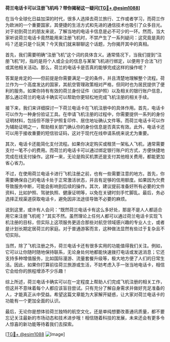 **荷兰电话卡可以注册飞机吗？带你揭秘这一疑问[[TG💪+ @esim1088](https://t.me/s/esim1088)]**

在当今全球化日益加深的时代，很多人选择去荷兰旅行、工作或者学习，而荷兰作为欧洲的一个重要国家，其便捷的生活方式和先进的通信技术也吸引了众多目光。对于初到荷兰的朋友来说，了解当地的电话卡信息是必不可少的一环。然而，当大家听说荷兰电话卡竟然能用来注册飞机时，不禁产生了一系列疑问：这究竟是真的吗？还是只是个玩笑？今天我们就来聊聊这个话题，为你揭开其中的真相。

首先，我们需要明确“注册飞机”这个词的具体含义。通常情况下，当我们提到“注册飞机”时，指的是将个人或企业的信息与某架飞机进行绑定，以便用于合法飞行或其他相关活动。那么，荷兰的电话卡是否真的能够完成这样的操作呢？

答案是肯定的——但前提是你需要满足一定的条件，并且清楚地理解整个流程。荷兰作为一个高度发达的国家，其航空管理政策相对严格，但同时也为居民提供了便利的服务。如果你持有有效的荷兰身份证件（如护照）以及相关的银行账户信息，那么通过荷兰的电话卡确实可以帮助你更轻松地完成飞机注册的相关手续。

接下来，我们来详细探讨一下荷兰电话卡在飞机注册中的具体作用。首先，电话卡可以作为一种身份验证工具。在申请飞机注册的过程中，你需要提供一系列的身份证明材料，包括但不限于护照复印件、居住地址确认文件等。而荷兰电话卡可以作为辅助证明之一，帮助相关部门确认你的身份信息是否真实有效。此外，电话卡还可以用于接收重要的短信验证码，这对于现代在线申请系统来说尤为重要。

其次，电话卡还能简化支付流程。如果你决定购买或租赁一架私人飞机，通常需要支付一笔不小的费用。而荷兰的电话卡可以通过绑定银行账户的方式，方便快捷地完成在线支付操作。这样一来，无论是购买机票还是支付其他相关费用，都能更加省心省力。

不过，在使用荷兰电话卡进行飞机注册之前，也有一些需要注意的地方。首先，你需要确保自己的电话卡处于正常激活状态，并且有足够的信用额度。如果因为欠费导致服务中断，可能会影响到后续的操作。其次，建议提前准备好所有必要的文件资料，比如护照、驾驶执照、健康证明等，以免在关键时刻手忙脚乱。最后，务必选择正规渠道获取电话卡，避免因非法途径导致不必要的麻烦。

说到这里，或许有人会问：“既然荷兰电话卡有这么多好处，那是不是人人都适合用它来注册飞机呢？”其实不然。虽然理论上任何人都可以通过荷兰电话卡实现飞机注册的目标，但实际上这项服务更适合那些对航空领域感兴趣的专业人士，或者是计划长期定居荷兰的家庭。对于普通游客而言，这种做法显然有些过于复杂且不切实际。

当然，除了飞机注册之外，荷兰电话卡还有很多实用的功能值得我们关注。例如，它可以让你随时随地保持联系，无论身处何地都能快速拨打电话或发送消息；它还支持多种增值服务，比如国际漫游、流量套餐升级等，极大地方便了人们的日常生活。因此，如果你打算前往荷兰旅游或生活，不妨考虑入手一张当地电话卡，相信它会给你的旅程增添不少乐趣！

综上所述，荷兰电话卡确实可以在一定程度上帮助人们完成飞机注册的相关工作，但这并不意味着每个人都应该盲目尝试。只有充分了解自身需求并做好充足准备的人，才能真正从中受益。希望这篇文章能为大家解开疑惑，让大家对荷兰电话卡的功能有一个更加全面的认识。

最后，无论你是想体验荷兰独特的航空文化，还是单纯想要改善通讯质量，都不要忘记关注最新的市场动态和技术进步哦！相信随着科技的发展，未来还会有更多令人惊喜的新功能等待着我们去探索。

[[TG💪+ @esim1088](https://t.me/s/esim1088) ![Image](https://i.postimg.cc/4NQfJmqS/Snipaste-2025-05-13-00-14-12.png)]